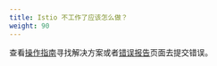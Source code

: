 ```yaml
---
title: Istio 不工作了应该怎么做？
weight: 90
---
```


查看[操作指南](/zh/docs/ops/)寻找解决方案或者[错误报告](/zh/docs/releases/bugs/)页面去提交错误。
